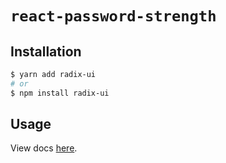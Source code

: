 # `react-password-strength`

## Installation

```sh
$ yarn add radix-ui
# or
$ npm install radix-ui
```

## Usage

View docs [here](https://radix-ui.com/primitives/docs/components/password-strength).
